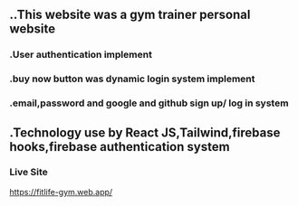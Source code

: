 ## ..This website was a gym trainer personal website

### .User authentication implement

### .buy now button was dynamic login system implement

### .email,password and google and github sign up/ log in system

## .Technology use by React JS,Tailwind,firebase hooks,firebase authentication system

### Live Site

https://fitlife-gym.web.app/
